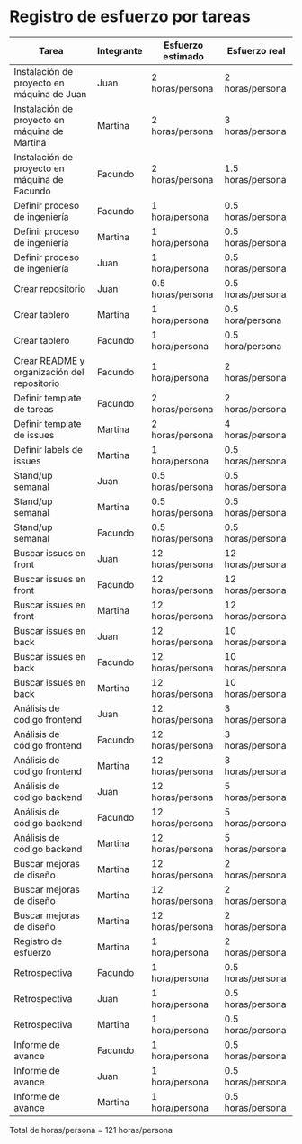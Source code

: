 # Registro de esfuerzo por tareas

Tarea | Integrante | Esfuerzo estimado |  Esfuerzo real |
|---|---|---|---|
| Instalación de proyecto en máquina de Juan | Juan | 2 horas/persona | 2 horas/persona |
| Instalación de proyecto en máquina de Martina | Martina | 2 horas/persona | 3 horas/persona |
| Instalación de proyecto en máquina de Facundo | Facundo | 2 horas/persona | 1.5 horas/persona |
| Definir proceso de ingeniería | Facundo | 1 hora/persona | 0.5 horas/persona |
| Definir proceso de ingeniería | Martina | 1 hora/persona | 0.5 horas/persona |
| Definir proceso de ingeniería | Juan | 1 hora/persona | 0.5 horas/persona |
| Crear repositorio | Juan | 0.5 horas/persona | 0.5 horas/persona |
| Crear tablero | Martina | 1 hora/persona | 0.5 hora/persona |
| Crear tablero | Facundo | 1 hora/persona | 0.5 hora/persona |
| Crear README y organización del repositorio | Facundo | 1 hora/persona | 2 horas/persona |
| Definir template de tareas | Facundo | 2 horas/persona | 2 horas/persona |
| Definir template de issues | Martina | 2 horas/persona | 4 horas/persona |
| Definir labels de issues | Martina | 1 hora/persona | 0.5 horas/persona |
| Stand/up semanal | Juan | 0.5 horas/persona | 0.5 horas/persona |
| Stand/up semanal | Martina | 0.5 horas/persona | 0.5 horas/persona |
| Stand/up semanal | Facundo | 0.5 horas/persona | 0.5 horas/persona |
| Buscar issues en front | Juan | 12 horas/persona | 12 horas/persona |
| Buscar issues en front | Facundo | 12 horas/persona | 12 horas/persona |
| Buscar issues en front | Martina | 12 horas/persona | 12 horas/persona |
| Buscar issues en back | Juan | 12 horas/persona | 10 horas/persona |
| Buscar issues en back | Facundo | 12 horas/persona | 10 horas/persona |
| Buscar issues en back | Martina | 12 horas/persona | 10 horas/persona |
| Análisis de código frontend | Juan | 12 horas/persona | 3 horas/persona |
| Análisis de código frontend | Facundo | 12 horas/persona | 3 horas/persona |
| Análisis de código frontend | Martina | 12 horas/persona | 3 horas/persona |
| Análisis de código backend | Juan | 12 horas/persona | 5 horas/persona |
| Análisis de código backend | Facundo | 12 horas/persona | 5 horas/persona |
| Análisis de código backend | Martina | 12 horas/persona | 5 horas/persona |
| Buscar mejoras de diseño | Martina | 12 horas/persona | 2 horas/persona |
| Buscar mejoras de diseño | Martina | 12 horas/persona | 2 horas/persona |
| Buscar mejoras de diseño | Martina | 12 horas/persona | 2 horas/persona |
| Registro de esfuerzo | Martina | 1 hora/persona | 2 horas/persona | 
| Retrospectiva | Facundo | 1 hora/persona | 0.5 horas/persona |
| Retrospectiva | Juan | 1 hora/persona | 0.5 horas/persona |
| Retrospectiva | Martina | 1 hora/persona | 0.5 horas/persona |
| Informe de avance | Facundo | 1 hora/persona | 0.5 horas/persona |
| Informe de avance | Juan | 1 hora/persona | 0.5 horas/persona |
| Informe de avance | Martina | 1 hora/persona | 0.5 horas/persona |

Total de horas/persona = 121 horas/persona